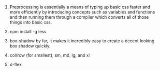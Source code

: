 1. Preprocessing is essentially a means of typing up basic css faster and more efficiently by introducing concepts such as variables and functions and then running them through a compiler which converts all of those  things into basic css.

2. npm install -g less

3. box-shadow by far, it makes it incredibly easy to create a decent looking box shadow quickly.

4. col/row (for smallest), sm, md, lg, and xl

5. d-flex